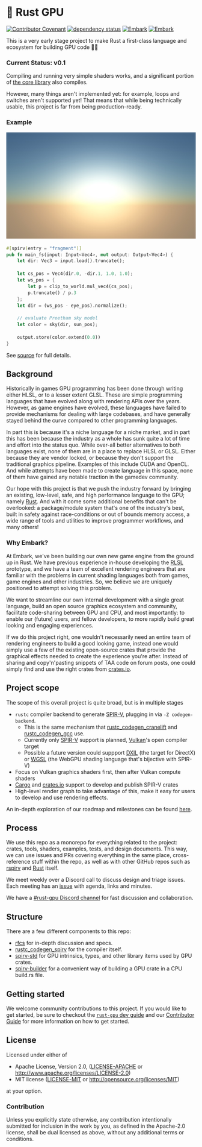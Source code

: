 # 🐉 Rust GPU

[![Contributor Covenant](https://img.shields.io/badge/contributor%20covenant-v1.4%20adopted-ff69b4.svg)](CODE_OF_CONDUCT.md)
[![dependency status](https://deps.rs/repo/github/EmbarkStudios/rust-gpu/status.svg)](https://deps.rs/repo/github/EmbarkStudios/rust-gpu)
[![Embark](https://img.shields.io/badge/embark-open%20source-blueviolet.svg)](http://embark.dev)
[![Embark](https://img.shields.io/badge/discord-ark-%237289da.svg?logo=discord)](https://discord.gg/dAuKfZS)

This is a very early stage project to make Rust a first-class language and ecosystem for building GPU code 🚀🚧

### Current Status: v0.1

Compiling and running very simple shaders works, and a significant portion of [the core library](https://doc.rust-lang.org/core/index.html) also compiles.

However, many things aren't implemented yet: for example, loops and switches aren't supported yet! That means that while being technically usable, this project is far from being production-ready.

### Example

![Sky shader](assets/sky.jpg)

```rust
#[spirv(entry = "fragment")]
pub fn main_fs(input: Input<Vec4>, mut output: Output<Vec4>) {
    let dir: Vec3 = input.load().truncate();

    let cs_pos = Vec4(dir.0, -dir.1, 1.0, 1.0);
    let ws_pos = {
        let p = clip_to_world.mul_vec4(cs_pos);
        p.truncate() / p.3
    };
    let dir = (ws_pos - eye_pos).normalize();
    
    // evaluate Preetham sky model
    let color = sky(dir, sun_pos);

    output.store(color.extend(0.0))
}
```

See [source](examples/example-shader/src/lib.rs) for full details.

## Background

Historically in games GPU programming has been done through writing either HLSL, or to a lesser extent GLSL. These are simple programming languages that have evolved along with rendering APIs over the years. However, as game engines have evolved, these languages have failed to provide mechanisms for dealing with large codebases, and have generally stayed behind the curve compared to other programming languages.

In part this is because it's a niche language for a niche market, and in part this has been because the industry as a whole has sunk quite a lot of time and effort into the status quo. While over-all better alternatives to both languages exist, none of them are in a place to replace HLSL or GLSL. Either because they are vendor locked, or because they don't support the traditional graphics pipeline. Examples of this include CUDA and OpenCL. And while attempts have been made to create language in this space, none of them have gained any notable traction in the gamedev community.

Our hope with this project is that we push the industry forward by bringing an existing, low-level, safe, and high performance language to the GPU; namely [Rust](https://rust-lang.org). And with it come some additional benefits that can't be overlooked: a package/module system that's one of the industry's best, built in safety against race-conditions or out of bounds memory access, a wide range of tools and utilities to improve programmer workflows, and many others!

### Why Embark?

At Embark, we've been building our own new game engine from the ground up in Rust. We have previous experience in-house developing the [RLSL](https://github.com/MaikKlein/rlsl) prototype, and we have a team of excellent rendering engineers that are familiar with the problems in current shading languages both from games, game engines and other industries. So, we believe we are uniquely positioned to attempt solving this problem. 

We want to streamline our own internal development with a single great language, build an open source graphics ecosystem and community, facilitate code-sharing between GPU and CPU, and most importantly: to enable our (future) users, and fellow developers, to more rapidly build great looking and engaging experiences.

If we do this project right, one wouldn't necessarily need an entire team of rendering engineers to build a good looking game, instead one would simply use a few of the existing open-source crates that provide the graphical effects needed to create the experience you're after. Instead of sharing and copy'n'pasting snippets of TAA code on forum posts, one could simply find and use the right crates from [crates.io](https://crates.io).

## Project scope

The scope of this overall project is quite broad, but is in multiple stages

- `rustc` compiler backend to generate [SPIR-V], plugging in via `-Z codegen-backend`. 
  - This is the same mechanism that [rustc_codegen_cranelift](https://github.com/bjorn3/rustc_codegen_cranelift) and [rustc_codegen_gcc](https://github.com/antoyo/rustc_codegen_gcc) use.
  - Currently only [SPIR-V] support is planned, [Vulkan](https://en.wikipedia.org/wiki/Vulkan_(API))'s open compiler target
  - Possible a future version could suppport [DXIL](https://github.com/microsoft/DirectXShaderCompiler/blob/master/docs/DXIL.rst) (the target for DirectX) or [WGSL](https://github.com/gpuweb/gpuweb/tree/main/wgsl) (the WebGPU shading language that's bijective with SPIR-V)
- Focus on Vulkan graphics shaders first, then after Vulkan compute shaders
- [Cargo](https://github.com/rust-lang/cargo/) and [crates.io](https://crates.io) support to develop and publish SPIR-V crates
- High-level render graph to take advantage of this, make it easy for users to develop and use rendering effects.

An in-depth exploration of our roadmap and milestones can be found [here](https://github.com/EmbarkStudios/rust-gpu/issues/47).

## Process

We use this repo as a monorepo for everything related to the project: crates, tools, shaders, examples, tests, and design documents. This way, we can use issues and PRs covering everything in the same place, cross-reference stuff within the repo, as well as with other GitHub repos such as [rspirv](https://github.com/gfx-rs/rspirv) and [Rust](https://github.com/rust-lang/rust) itself.

We meet weekly over a Discord call to discuss design and triage issues. Each meeting has an [issue](https://github.com/EmbarkStudios/rust-gpu/issues?q=label%3Ameeting+) with agenda, links and minutes.

We have a [#rust-gpu Discord channel](https://discord.gg/dAuKfZS) for fast discussion and collaboration.

## Structure

There are a few different components to this repo:

* [rfcs](rfcs) for in-depth discussion and specs.
* [rustc_codegen_spirv](rustc_codegen_spirv) for the compiler itself.
* [spirv-std](spirv-std) for GPU intrinsics, types, and other library items used by GPU crates.
* [spirv-builder](spirv-builder) for a convenient way of building a GPU crate in a CPU build.rs file.

## Getting started
We welcome community contributions to this project. If you would like to get started, be sure to checkout the [`rust-gpu` dev guide][gpu-guide] and our [Contributor Guide](CONTRIBUTING.md) for more information on how to get started.

[gpu-guide]: https://embarkstudios.github.io/rust-gpu/

## License

Licensed under either of

- Apache License, Version 2.0, ([LICENSE-APACHE](LICENSE-APACHE) or http://www.apache.org/licenses/LICENSE-2.0)
- MIT license ([LICENSE-MIT](LICENSE-MIT) or http://opensource.org/licenses/MIT)

at your option.

### Contribution

Unless you explicitly state otherwise, any contribution intentionally submitted for inclusion in the work by you, as defined in the Apache-2.0 license, shall be dual licensed as above, without any additional terms or conditions.

[SPIR-V]: https://en.wikipedia.org/wiki/Standard_Portable_Intermediate_Representation

